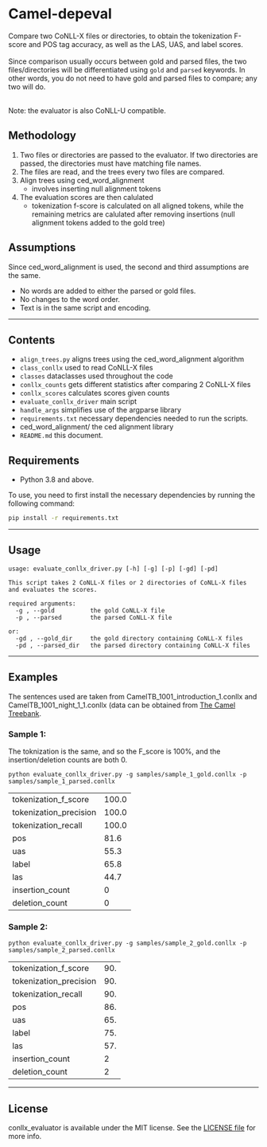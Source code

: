 # Camel-depeval

Compare two CoNLL-X files or directories, to obtain the tokenization F-score and POS tag accuracy, as well as the LAS, UAS, and label scores.<br><br>
Since comparison usually occurs between gold and parsed files, the two files/directories will be differentiated using `gold` and `parsed` keywords. In other words, you do not need to have gold and parsed files to compare; any two will do.<br><br>

Note: the evaluator is also CoNLL-U compatible.

## Methodology
<ol>
<li>Two files or directories are passed to the evaluator. If two directories are passed, the directories must have matching file names.</li>
<li>The files are read, and the trees every two files are compared.</li>
<li>Align trees using ced_word_alignment
<ul><li>involves inserting null alignment tokens</li></ul>
</li>
<li>The evaluation scores are then calulated
<ul><li>tokenization f-score is calculated on all aligned tokens, while the remaining metrics are calulated after removing insertions (null alignment tokens added to the gold tree)</li></ul>
</li>
</ol>




## Assumptions
Since ced_word_alignment is used, the second and third assumptions are the same.
- No words are added to either the parsed or gold files.
- No changes to the word order.
- Text is in the same script and encoding.

---

## Contents

- `align_trees.py` aligns trees using the ced_word_alignment algorithm
- `class_conllx` used to read CoNLL-X files
- `classes` dataclasses used throughout the code
- `conllx_counts` gets different statistics after comparing 2 CoNLL-X files
- `conllx_scores` calculates scores given counts
- `evaluate_conllx_driver` main script
- `handle_args` simplifies use of the argparse library
- `requirements.txt` necessary dependencies needed to run the scripts.
- ced_word_alignment/ the ced alignment library
- `README.md` this document.

## Requirements

- Python 3.8 and above.

To use, you need to first install the necessary dependencies by running the following command:

```bash
pip install -r requirements.txt
```

---

## Usage

```text
usage: evaluate_conllx_driver.py [-h] [-g] [-p] [-gd] [-pd]

This script takes 2 CoNLL-X files or 2 directories of CoNLL-X files and evaluates the scores.

required arguments:
  -g , --gold          the gold CoNLL-X file
  -p , --parsed        the parsed CoNLL-X file

or:
  -gd , --gold_dir     the gold directory containing CoNLL-X files
  -pd , --parsed_dir   the parsed directory containing CoNLL-X files
```

---

## Examples

The sentences used are taken from CamelTB_1001_introduction_1.conllx and CamelTB_1001_night_1_1.conllx (data can be obtained from <a href="https://treebank.camel-lab.com/">The Camel Treebank</a>.

### Sample 1:
The toknization is the same, and so the F_score is 100%, and the insertion/deletion counts are both 0. <br>
```text
python evaluate_conllx_driver.py -g samples/sample_1_gold.conllx -p samples/sample_1_parsed.conllx
```
|||
|- |- |
| tokenization_f_score |      100.0 |
| tokenization_precision |    100.0 |
| tokenization_recall |       100.0 |
| pos |                        81.6 |
| uas |                        55.3 |
| label |                      65.8 |
| las |                        44.7 |
| insertion_count |    0 |
| deletion_count |     0 |


### Sample 2:

```text
python evaluate_conllx_driver.py -g samples/sample_2_gold.conllx -p samples/sample_2_parsed.conllx
```
|||
|- |- |
| tokenization_f_score |      90. |400000
| tokenization_precision |    90. |384615
| tokenization_recall |       90. |384615
| pos |                       86. |500000
| uas |                       65. |400000
| label |                     75. |000000
| las |                       57. |700000
| insertion_count |    2 |
| deletion_count |     2 |


---


## License

conllx_evaluator is available under the MIT license.
See the [LICENSE file](/LICENSE) for more info.